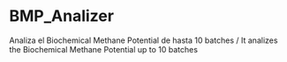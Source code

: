 # BMP_Analizer
Analiza el Biochemical Methane Potential de hasta 10 batches / It analizes the Biochemical Methane Potential up to 10 batches
